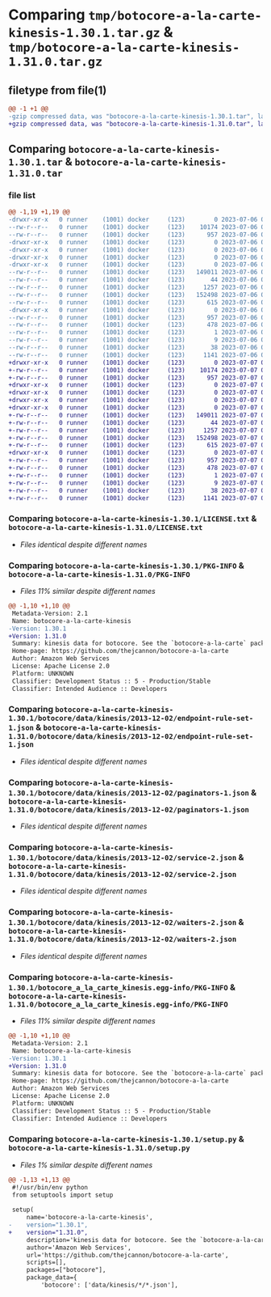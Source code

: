 # Comparing `tmp/botocore-a-la-carte-kinesis-1.30.1.tar.gz` & `tmp/botocore-a-la-carte-kinesis-1.31.0.tar.gz`

## filetype from file(1)

```diff
@@ -1 +1 @@
-gzip compressed data, was "botocore-a-la-carte-kinesis-1.30.1.tar", last modified: Thu Jul  6 01:45:10 2023, max compression
+gzip compressed data, was "botocore-a-la-carte-kinesis-1.31.0.tar", last modified: Fri Jul  7 01:44:02 2023, max compression
```

## Comparing `botocore-a-la-carte-kinesis-1.30.1.tar` & `botocore-a-la-carte-kinesis-1.31.0.tar`

### file list

```diff
@@ -1,19 +1,19 @@
-drwxr-xr-x   0 runner    (1001) docker     (123)        0 2023-07-06 01:45:10.978894 botocore-a-la-carte-kinesis-1.30.1/
--rw-r--r--   0 runner    (1001) docker     (123)    10174 2023-07-06 01:45:10.000000 botocore-a-la-carte-kinesis-1.30.1/LICENSE.txt
--rw-r--r--   0 runner    (1001) docker     (123)      957 2023-07-06 01:45:10.978894 botocore-a-la-carte-kinesis-1.30.1/PKG-INFO
-drwxr-xr-x   0 runner    (1001) docker     (123)        0 2023-07-06 01:45:10.978894 botocore-a-la-carte-kinesis-1.30.1/botocore/
-drwxr-xr-x   0 runner    (1001) docker     (123)        0 2023-07-06 01:45:10.978894 botocore-a-la-carte-kinesis-1.30.1/botocore/data/
-drwxr-xr-x   0 runner    (1001) docker     (123)        0 2023-07-06 01:45:10.978894 botocore-a-la-carte-kinesis-1.30.1/botocore/data/kinesis/
-drwxr-xr-x   0 runner    (1001) docker     (123)        0 2023-07-06 01:45:10.978894 botocore-a-la-carte-kinesis-1.30.1/botocore/data/kinesis/2013-12-02/
--rw-r--r--   0 runner    (1001) docker     (123)   149011 2023-07-06 01:44:40.000000 botocore-a-la-carte-kinesis-1.30.1/botocore/data/kinesis/2013-12-02/endpoint-rule-set-1.json
--rw-r--r--   0 runner    (1001) docker     (123)       44 2023-07-06 01:44:40.000000 botocore-a-la-carte-kinesis-1.30.1/botocore/data/kinesis/2013-12-02/examples-1.json
--rw-r--r--   0 runner    (1001) docker     (123)     1257 2023-07-06 01:44:40.000000 botocore-a-la-carte-kinesis-1.30.1/botocore/data/kinesis/2013-12-02/paginators-1.json
--rw-r--r--   0 runner    (1001) docker     (123)   152498 2023-07-06 01:44:40.000000 botocore-a-la-carte-kinesis-1.30.1/botocore/data/kinesis/2013-12-02/service-2.json
--rw-r--r--   0 runner    (1001) docker     (123)      615 2023-07-06 01:44:40.000000 botocore-a-la-carte-kinesis-1.30.1/botocore/data/kinesis/2013-12-02/waiters-2.json
-drwxr-xr-x   0 runner    (1001) docker     (123)        0 2023-07-06 01:45:10.978894 botocore-a-la-carte-kinesis-1.30.1/botocore_a_la_carte_kinesis.egg-info/
--rw-r--r--   0 runner    (1001) docker     (123)      957 2023-07-06 01:45:10.000000 botocore-a-la-carte-kinesis-1.30.1/botocore_a_la_carte_kinesis.egg-info/PKG-INFO
--rw-r--r--   0 runner    (1001) docker     (123)      478 2023-07-06 01:45:10.000000 botocore-a-la-carte-kinesis-1.30.1/botocore_a_la_carte_kinesis.egg-info/SOURCES.txt
--rw-r--r--   0 runner    (1001) docker     (123)        1 2023-07-06 01:45:10.000000 botocore-a-la-carte-kinesis-1.30.1/botocore_a_la_carte_kinesis.egg-info/dependency_links.txt
--rw-r--r--   0 runner    (1001) docker     (123)        9 2023-07-06 01:45:10.000000 botocore-a-la-carte-kinesis-1.30.1/botocore_a_la_carte_kinesis.egg-info/top_level.txt
--rw-r--r--   0 runner    (1001) docker     (123)       38 2023-07-06 01:45:10.978894 botocore-a-la-carte-kinesis-1.30.1/setup.cfg
--rw-r--r--   0 runner    (1001) docker     (123)     1141 2023-07-06 01:45:10.000000 botocore-a-la-carte-kinesis-1.30.1/setup.py
+drwxr-xr-x   0 runner    (1001) docker     (123)        0 2023-07-07 01:44:02.111417 botocore-a-la-carte-kinesis-1.31.0/
+-rw-r--r--   0 runner    (1001) docker     (123)    10174 2023-07-07 01:44:01.000000 botocore-a-la-carte-kinesis-1.31.0/LICENSE.txt
+-rw-r--r--   0 runner    (1001) docker     (123)      957 2023-07-07 01:44:02.111417 botocore-a-la-carte-kinesis-1.31.0/PKG-INFO
+drwxr-xr-x   0 runner    (1001) docker     (123)        0 2023-07-07 01:44:02.107417 botocore-a-la-carte-kinesis-1.31.0/botocore/
+drwxr-xr-x   0 runner    (1001) docker     (123)        0 2023-07-07 01:44:02.107417 botocore-a-la-carte-kinesis-1.31.0/botocore/data/
+drwxr-xr-x   0 runner    (1001) docker     (123)        0 2023-07-07 01:44:02.107417 botocore-a-la-carte-kinesis-1.31.0/botocore/data/kinesis/
+drwxr-xr-x   0 runner    (1001) docker     (123)        0 2023-07-07 01:44:02.111417 botocore-a-la-carte-kinesis-1.31.0/botocore/data/kinesis/2013-12-02/
+-rw-r--r--   0 runner    (1001) docker     (123)   149011 2023-07-07 01:43:28.000000 botocore-a-la-carte-kinesis-1.31.0/botocore/data/kinesis/2013-12-02/endpoint-rule-set-1.json
+-rw-r--r--   0 runner    (1001) docker     (123)       44 2023-07-07 01:43:28.000000 botocore-a-la-carte-kinesis-1.31.0/botocore/data/kinesis/2013-12-02/examples-1.json
+-rw-r--r--   0 runner    (1001) docker     (123)     1257 2023-07-07 01:43:28.000000 botocore-a-la-carte-kinesis-1.31.0/botocore/data/kinesis/2013-12-02/paginators-1.json
+-rw-r--r--   0 runner    (1001) docker     (123)   152498 2023-07-07 01:43:28.000000 botocore-a-la-carte-kinesis-1.31.0/botocore/data/kinesis/2013-12-02/service-2.json
+-rw-r--r--   0 runner    (1001) docker     (123)      615 2023-07-07 01:43:28.000000 botocore-a-la-carte-kinesis-1.31.0/botocore/data/kinesis/2013-12-02/waiters-2.json
+drwxr-xr-x   0 runner    (1001) docker     (123)        0 2023-07-07 01:44:02.111417 botocore-a-la-carte-kinesis-1.31.0/botocore_a_la_carte_kinesis.egg-info/
+-rw-r--r--   0 runner    (1001) docker     (123)      957 2023-07-07 01:44:02.000000 botocore-a-la-carte-kinesis-1.31.0/botocore_a_la_carte_kinesis.egg-info/PKG-INFO
+-rw-r--r--   0 runner    (1001) docker     (123)      478 2023-07-07 01:44:02.000000 botocore-a-la-carte-kinesis-1.31.0/botocore_a_la_carte_kinesis.egg-info/SOURCES.txt
+-rw-r--r--   0 runner    (1001) docker     (123)        1 2023-07-07 01:44:02.000000 botocore-a-la-carte-kinesis-1.31.0/botocore_a_la_carte_kinesis.egg-info/dependency_links.txt
+-rw-r--r--   0 runner    (1001) docker     (123)        9 2023-07-07 01:44:02.000000 botocore-a-la-carte-kinesis-1.31.0/botocore_a_la_carte_kinesis.egg-info/top_level.txt
+-rw-r--r--   0 runner    (1001) docker     (123)       38 2023-07-07 01:44:02.111417 botocore-a-la-carte-kinesis-1.31.0/setup.cfg
+-rw-r--r--   0 runner    (1001) docker     (123)     1141 2023-07-07 01:44:01.000000 botocore-a-la-carte-kinesis-1.31.0/setup.py
```

### Comparing `botocore-a-la-carte-kinesis-1.30.1/LICENSE.txt` & `botocore-a-la-carte-kinesis-1.31.0/LICENSE.txt`

 * *Files identical despite different names*

### Comparing `botocore-a-la-carte-kinesis-1.30.1/PKG-INFO` & `botocore-a-la-carte-kinesis-1.31.0/PKG-INFO`

 * *Files 11% similar despite different names*

```diff
@@ -1,10 +1,10 @@
 Metadata-Version: 2.1
 Name: botocore-a-la-carte-kinesis
-Version: 1.30.1
+Version: 1.31.0
 Summary: kinesis data for botocore. See the `botocore-a-la-carte` package for more info.
 Home-page: https://github.com/thejcannon/botocore-a-la-carte
 Author: Amazon Web Services
 License: Apache License 2.0
 Platform: UNKNOWN
 Classifier: Development Status :: 5 - Production/Stable
 Classifier: Intended Audience :: Developers
```

### Comparing `botocore-a-la-carte-kinesis-1.30.1/botocore/data/kinesis/2013-12-02/endpoint-rule-set-1.json` & `botocore-a-la-carte-kinesis-1.31.0/botocore/data/kinesis/2013-12-02/endpoint-rule-set-1.json`

 * *Files identical despite different names*

### Comparing `botocore-a-la-carte-kinesis-1.30.1/botocore/data/kinesis/2013-12-02/paginators-1.json` & `botocore-a-la-carte-kinesis-1.31.0/botocore/data/kinesis/2013-12-02/paginators-1.json`

 * *Files identical despite different names*

### Comparing `botocore-a-la-carte-kinesis-1.30.1/botocore/data/kinesis/2013-12-02/service-2.json` & `botocore-a-la-carte-kinesis-1.31.0/botocore/data/kinesis/2013-12-02/service-2.json`

 * *Files identical despite different names*

### Comparing `botocore-a-la-carte-kinesis-1.30.1/botocore/data/kinesis/2013-12-02/waiters-2.json` & `botocore-a-la-carte-kinesis-1.31.0/botocore/data/kinesis/2013-12-02/waiters-2.json`

 * *Files identical despite different names*

### Comparing `botocore-a-la-carte-kinesis-1.30.1/botocore_a_la_carte_kinesis.egg-info/PKG-INFO` & `botocore-a-la-carte-kinesis-1.31.0/botocore_a_la_carte_kinesis.egg-info/PKG-INFO`

 * *Files 11% similar despite different names*

```diff
@@ -1,10 +1,10 @@
 Metadata-Version: 2.1
 Name: botocore-a-la-carte-kinesis
-Version: 1.30.1
+Version: 1.31.0
 Summary: kinesis data for botocore. See the `botocore-a-la-carte` package for more info.
 Home-page: https://github.com/thejcannon/botocore-a-la-carte
 Author: Amazon Web Services
 License: Apache License 2.0
 Platform: UNKNOWN
 Classifier: Development Status :: 5 - Production/Stable
 Classifier: Intended Audience :: Developers
```

### Comparing `botocore-a-la-carte-kinesis-1.30.1/setup.py` & `botocore-a-la-carte-kinesis-1.31.0/setup.py`

 * *Files 1% similar despite different names*

```diff
@@ -1,13 +1,13 @@
 #!/usr/bin/env python
 from setuptools import setup
 
 setup(
     name='botocore-a-la-carte-kinesis',
-    version="1.30.1",
+    version="1.31.0",
     description='kinesis data for botocore. See the `botocore-a-la-carte` package for more info.',
     author='Amazon Web Services',
     url='https://github.com/thejcannon/botocore-a-la-carte',
     scripts=[],
     packages=["botocore"],
     package_data={
         'botocore': ['data/kinesis/*/*.json'],
```

